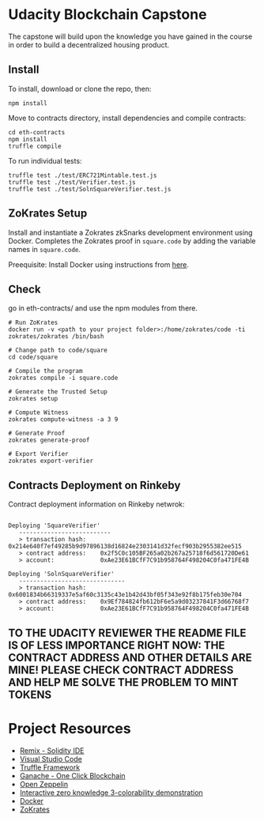 # Udacity Blockchain Capstone

The capstone will build upon the knowledge you have gained in the course in order to build a decentralized housing product. 

## Install

To install, download or clone the repo, then:

`npm install`

Move to contracts directory, install dependencies and compile contracts:

```
cd eth-contracts
npm install
truffle compile
``` 

To run individual tests:
```
truffle test ./test/ERC721Mintable.test.js
truffle test ./test/Verifier.test.js
truffle test ./test/SolnSquareVerifier.test.js
```

## ZoKrates Setup

Install and instantiate a Zokrates zkSnarks development environment using Docker. Completes the Zokrates proof in `square.code` by adding the variable names in `square.code`.

Preequisite: Install Docker using instructions from [here](https://docs.docker.com/install/).

## Check 
go in eth-contracts/ and use the npm modules from there.

```
# Run ZoKrates
docker run -v <path to your project folder>:/home/zokrates/code -ti zokrates/zokrates /bin/bash

# Change path to code/square
cd code/square

# Compile the program
zokrates compile -i square.code

# Generate the Trusted Setup
zokrates setup

# Compute Witness
zokrates compute-witness -a 3 9

# Generate Proof
zokrates generate-proof

# Export Verifier
zokrates export-verifier
```

## Contracts Deployment on Rinkeby

Contract deployment information on Rinkeby netwrok:
```            

Deploying 'SquareVerifier'
   --------------------------
   > transaction hash:    0x214e640f7ef49285b9d97896138d16824e2303141d32fecf903b2955382ee515
   > contract address:    0x2f5C0c105BF265a02b267a25718f6d561720De61
   > account:             0xAe23E61BCfF7C91b958764F498204C0fa471FE4B

Deploying 'SolnSquareVerifier'
   ------------------------------
   > transaction hash:    0x6001834b66319337e5af60c3135c43e1b42d43bf05f343e92f8b175feb30e704
   > contract address:    0x9Ef784824fb612bF6e5a9d03237841F3d66768f7
   > account:             0xAe23E61BCfF7C91b958764F498204C0fa471FE4B

```

## TO THE UDACITY REVIEWER THE README FILE IS OF LESS IMPORTANCE RIGHT NOW: THE CONTRACT ADDRESS AND OTHER DETAILS ARE MINE! PLEASE CHECK CONTRACT ADDRESS AND HELP ME SOLVE THE PROBLEM TO MINT TOKENS

# Project Resources

* [Remix - Solidity IDE](https://remix.ethereum.org/)
* [Visual Studio Code](https://code.visualstudio.com/)
* [Truffle Framework](https://truffleframework.com/)
* [Ganache - One Click Blockchain](https://truffleframework.com/ganache)
* [Open Zeppelin ](https://openzeppelin.org/)
* [Interactive zero knowledge 3-colorability demonstration](http://web.mit.edu/~ezyang/Public/graph/svg.html)
* [Docker](https://docs.docker.com/install/)
* [ZoKrates](https://github.com/Zokrates/ZoKrates)